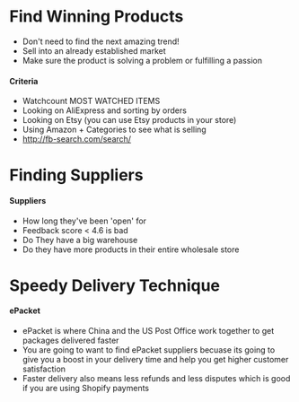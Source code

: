 # Find Winning Products
* Don't need to find the next amazing trend!
* Sell into an already established market
* Make sure the product is solving a problem or fulfilling a passion

#### Criteria

* Watchcount MOST WATCHED ITEMS
* Looking on AliExpress and sorting by orders
* Looking on Etsy (you can use Etsy products in your store)
* Using Amazon + Categories to see what is selling
* http://fb-search.com/search/

# Finding Suppliers
#### Suppliers

* How long they've been 'open' for
* Feedback score < 4.6 is bad
* Do They have a big warehouse
* Do they have more products in their entire wholesale store


# Speedy Delivery Technique
#### ePacket

* ePacket is where China and the US Post Office work together to get packages delivered faster
* You are going to want to find ePacket suppliers becuase its going to give you a boost in your delivery time and help you get higher customer satisfaction
* Faster delivery also means less refunds and less disputes which is good if you are using Shopify payments
